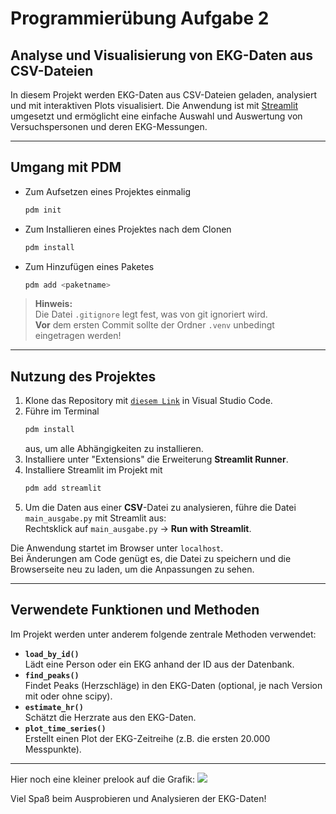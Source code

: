 # Programmierübung Aufgabe 2

## Analyse und Visualisierung von EKG-Daten aus CSV-Dateien

In diesem Projekt werden EKG-Daten aus CSV-Dateien geladen, analysiert und mit interaktiven Plots visualisiert. Die Anwendung ist mit [Streamlit](https://streamlit.io/) umgesetzt und ermöglicht eine einfache Auswahl und Auswertung von Versuchspersonen und deren EKG-Messungen.

---

## Umgang mit PDM

- Zum Aufsetzen eines Projektes einmalig  
  ```bash
  pdm init
  ```
- Zum Installieren eines Projektes nach dem Clonen  
  ```bash
  pdm install
  ```
- Zum Hinzufügen eines Paketes  
  ```bash
  pdm add <paketname>
  ```

> **Hinweis:**  
> Die Datei `.gitignore` legt fest, was von git ignoriert wird.  
> __Vor__ dem ersten Commit sollte der Ordner `.venv` unbedingt eingetragen werden!

---

## Nutzung des Projektes

1. Klone das Repository mit [`diesem Link`](https://github.com/JonPer00/proueb_2025) in Visual Studio Code.
2. Führe im Terminal  
   ```bash
   pdm install
   ```
   aus, um alle Abhängigkeiten zu installieren.
3. Installiere unter "Extensions" die Erweiterung **Streamlit Runner**.
4. Installiere Streamlit im Projekt mit  
   ```bash
   pdm add streamlit
   ```
5. Um die Daten aus einer __CSV__-Datei zu analysieren, führe die Datei `main_ausgabe.py` mit Streamlit aus:  
   Rechtsklick auf `main_ausgabe.py` → **Run with Streamlit**.

Die Anwendung startet im Browser unter `localhost`.  
Bei Änderungen am Code genügt es, die Datei zu speichern und die Browserseite neu zu laden, um die Anpassungen zu sehen.

---

## Verwendete Funktionen und Methoden

Im Projekt werden unter anderem folgende zentrale Methoden verwendet:

- **`load_by_id()`**  
  Lädt eine Person oder ein EKG anhand der ID aus der Datenbank.
- **`find_peaks()`**  
  Findet Peaks (Herzschläge) in den EKG-Daten (optional, je nach Version mit oder ohne scipy).
- **`estimate_hr()`**  
  Schätzt die Herzrate aus den EKG-Daten.
- **`plot_time_series()`**  
  Erstellt einen Plot der EKG-Zeitreihe (z.B. die ersten 20.000 Messpunkte).

---

Hier noch eine kleiner prelook auf die Grafik: 
 ![](https://github.com/JonPer00/abgabe4/data/picutes/screen.jpg)

Viel Spaß beim Ausprobieren und Analysieren der EKG-Daten!
